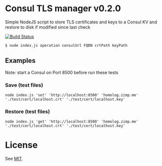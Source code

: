 # Consul TLS manager v0.2.0

Simple NodeJS script to store TLS certificates and keys to a Consul KV and
restore to disk if modified since last check

[![Build Status](https://travis-ci.org/alligo/consul-tls.svg?branch=master)](https://travis-ci.org/alligo/consul-tls)

```bash
$ node index.js operation consulUrl FQDN crtPath keyPath
```

## Examples

Note: start a Consul on Port 8500 before run these tests

### Save (test files)

`node index.js 'set' 'http://localhost:8500' 'homolog.zimp.me' './test/cert/localhost.crt' './test/cert/localhost.key'`

### Restore (test files)

`node index.js 'get' 'http://localhost:8500' 'homolog.zimp.me' './test/cert/localhost.crt' './test/cert/localhost.key'`

# License

See [MIT](https://alligo.mit-license.org/).
